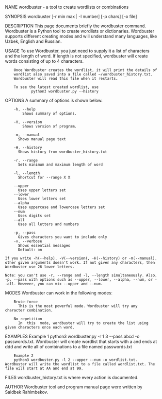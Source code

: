 NAME
        wordbuster - a tool to create wordlists or combinations

SYNOPSIS
        wordbuster [-r min max | -l number] [-p chars] [-o file]

DESCRIPTION
        This page documents briefly the wordbuster command. Wordbuster
        is a Python tool to create wordlists or dictionaries. Wordbuster
        supports different creating modes and will understand many languages,
        like Uzbek, English and Russian.

USAGE
        To use Wordbuster, you just need to supply it a list of characters
        and the length of word. If length is not specified, wordbuster will
        create words consisting of up to 4 characters.

        Once Wordbuster creates the wordlist, it will print the details of
        wordlist also saved into a file called ~/wordbuster_history.txt.
        Wordbuster will read this file when it restarts.

        To see the latest created wordlist, use
                python3 wordbuster.py --history

OPTIONS
        A summary of options is shown below.
        
        -h, --help
        	Shows summary of options.
        
        -V, --version
        	Shows version of program.

        -m, --manual
          Shows manual page text

        -H, --history
          Shows history from wordbuster_history.txt

        -r, --range
          Sets minimum and maximum length of word

        -l, --length
          Shortcut for --range X X
        
        --upper
          Uses upper letters set
        --lower
          Uses lower letters set
        --alpha
          Uses uppercase and lowercase letters set
        --num
          Uses digits set
        --all
          Uses all letters and numbers
        
        -p, --pass
          Gives characters you want to include only
        -v, --verbose
          Shows essential messages
          Default: on

	If you write -h(--help), -V(--version), -H(--history) or -m(--manual), other given arguments doesn't work. If not given any characters, then Wordbuster use 26 lower letters.
	
	Note: you can't use -r, --range and -l, --length simultaneously. Also, -p, --pass with options such as --upper, --lower, --alpha, --num, or --all. However, you can mix --upper and --num.

MODES
        Wordbuster can work in the following modes:
	
        Brute-force
          This is the most powerful mode. Wordbuster will try any character combination.
        
        No repetition
          In  this  mode, wordbuster will try to create the list using given characters once each word.

EXAMPLES
        Example 1
        python3 wordbuster.py -r 1 3 --pass abcd -o passwords.txt. Wordbuster will create wordlist that starts with a and ends at ddd and write all of combinations to a file named passwords.txt

        Example 2
        python3 wordbuster.py -l 2 --upper --num -o wordlist.txt. Wordbuster will write the wordlist to a file called wordlist.txt. The file will start at AA and end at 99.

FILES
        wordbuster_history.txt
          is where every action is documented.

AUTHOR
        Wordbuster tool and program manual page were written by Saidbek Rahimbekov.
